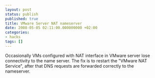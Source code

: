 ```yaml
---
layout: post
status: publish
published: true
title: VMware Server NAT nameserver
date: 2008-05-05 02:11:00.000000000 +02:00
categories:
- hacks
tags: []
---
```

Occasionally VMs configured with NAT interface in VMware server lose connectivity to the name server. The fix is to restart the "VMware NAT Service", after that DNS requests are forwarded correctly to the nameserver.
